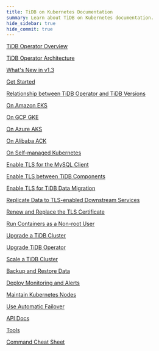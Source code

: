 ```yaml
---
title: TiDB on Kubernetes Documentation
summary: Learn about TiDB on Kubernetes documentation.
hide_sidebar: true
hide_commit: true
---
```


<LearningPathContainer platform="tidb-operator" title="TiDB on Kubernetes Documentation" subTitle="Using TiDB Operator provided by PingCAP, you can run and maintain TiDB seamlessly on the Kubernetes clusters deployed on a public cloud or on premises.">

<LearningPath label="Learn" icon="cloud1">

[TiDB Operator Overview](https://docs.pingcap.com/tidb-in-kubernetes/v1.3/tidb-operator-overview)

[TiDB Operator Architecture](https://docs.pingcap.com/tidb-in-kubernetes/v1.3/architecture)

[What's New in v1.3](https://docs.pingcap.com/tidb-in-kubernetes/v1.3/whats-new-in-v1.3)

[Get Started](https://docs.pingcap.com/tidb-in-kubernetes/v1.3/get-started)

[Relationship between TiDB Operator and TiDB Versions](https://docs.pingcap.com/tidb-in-kubernetes/v1.3/tidb-operator-overview)

</LearningPath>

<LearningPath label="Deploy TiDB" icon="deploy">

[On Amazon EKS](https://docs.pingcap.com/tidb-in-kubernetes/v1.3/deploy-on-aws-eks)

[On GCP GKE](https://docs.pingcap.com/tidb-in-kubernetes/v1.3/deploy-on-gcp-gke)

[On Azure AKS](https://docs.pingcap.com/tidb-in-kubernetes/v1.3/deploy-on-azure-aks)

[On Alibaba ACK](https://docs.pingcap.com/tidb-in-kubernetes/v1.3/deploy-on-alibaba-cloud)

[On Self-managed Kubernetes](https://docs.pingcap.com/tidb-in-kubernetes/v1.3/deploy-on-general-kubernetes)

</LearningPath>

<LearningPath label="Secure" icon="cloud3">

[Enable TLS for the MySQL Client](https://docs.pingcap.com/tidb-in-kubernetes/v1.3/enable-tls-for-mysql-client)

[Enable TLS between TiDB Components](https://docs.pingcap.com/tidb-in-kubernetes/v1.3/enable-tls-between-components)

[Enable TLS for TiDB Data Migration](https://docs.pingcap.com/tidb-in-kubernetes/v1.3/enable-tls-for-dm)

[Replicate Data to TLS-enabled Downstream Services](https://docs.pingcap.com/tidb-in-kubernetes/v1.3/enable-tls-for-ticdc-sink)

[Renew and Replace the TLS Certificate](https://docs.pingcap.com/tidb-in-kubernetes/v1.3/renew-tls-certificate)

[Run Containers as a Non-root User](https://docs.pingcap.com/tidb-in-kubernetes/v1.3/containers-run-as-non-root-user)

</LearningPath>

<LearningPath label="Manage" icon="maintain">

[Upgrade a TiDB Cluster](https://docs.pingcap.com/tidb-in-kubernetes/v1.3/upgrade-a-tidb-cluster)

[Upgrade TiDB Operator](https://docs.pingcap.com/tidb-in-kubernetes/v1.3/upgrade-tidb-operator)

[Scale a TiDB Cluster](https://docs.pingcap.com/tidb-in-kubernetes/v1.3/scale-a-tidb-cluster)

[Backup and Restore Data](https://docs.pingcap.com/tidb-in-kubernetes/v1.3/backup-restore-overview)

[Deploy Monitoring and Alerts](https://docs.pingcap.com/tidb-in-kubernetes/v1.3/monitor-a-tidb-cluster)

[Maintain Kubernetes Nodes](https://docs.pingcap.com/tidb-in-kubernetes/v1.3/maintain-a-kubernetes-node)

[Use Automatic Failover](https://docs.pingcap.com/tidb-in-kubernetes/v1.3/use-auto-failover)

</LearningPath>

<LearningPath label="Reference" icon="cloud-dev">

[API Docs](https://github.com/pingcap/tidb-operator/blob/master/docs/api-references/docs.md)

[Tools](https://docs.pingcap.com/tidb-in-kubernetes/v1.3/tidb-toolkit)

[Command Cheat Sheet](https://docs.pingcap.com/tidb-in-kubernetes/v1.3/cheat-sheet)

</LearningPath>

</LearningPathContainer>
